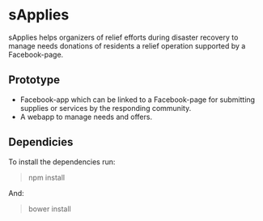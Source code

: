 # sApplies

sApplies helps organizers of relief efforts during disaster recovery to manage needs donations of residents a relief operation supported by a Facebook-page.

## Prototype

* Facebook-app which can be linked to a Facebook-page for submitting supplies or services by the responding community.
* A webapp to manage needs and offers.

## Dependicies
To install the dependencies run:
>npm install

And:
>bower install
